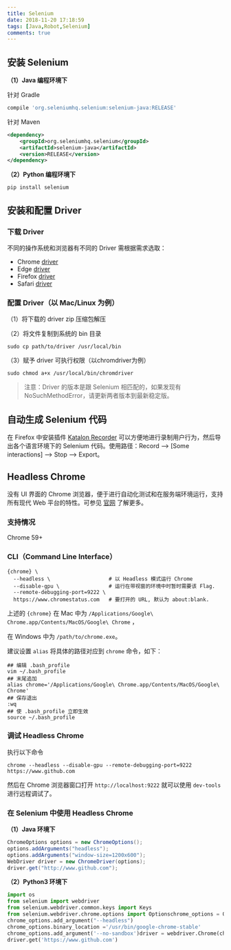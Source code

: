 ```yaml
---
title: Selenium
date: 2018-11-20 17:18:59
tags: [Java,Robot,Selenium]
comments: true
---
```


## 安装 Selenium

**（1）Java 编程环境下**

针对 Gradle

```groovy
compile 'org.seleniumhq.selenium:selenium-java:RELEASE'
```

 针对 Maven

```xml
<dependency>
    <groupId>org.seleniumhq.selenium</groupId>
    <artifactId>selenium-java</artifactId>
    <version>RELEASE</version>
</dependency>
```

**（2）Python 编程环境下**

```shell
pip install selenium
```

## 安装和配置 Driver

### 下载 Driver

不同的操作系统和浏览器有不同的 Driver 需根据需求选取：

- Chrome [driver](https://sites.google.com/a/chromium.org/chromedriver/downloads)
- Edge [driver](https://developer.microsoft.com/en-us/microsoft-edge/tools/webdriver/)
- Firefox [driver](https://github.com/mozilla/geckodriver/releases)
- Safari [driver](https://webkit.org/blog/6900/webdriver-support-in-safari-10/)

### 配置 Driver（以 Mac/Linux 为例）

（1）将下载的 driver zip 压缩包解压

（2）将文件复制到系统的 bin 目录

```shell
sudo cp path/to/driver /usr/local/bin
```

（3）赋予 driver 可执行权限（以chromdriver为例）

```shell
sudo chmod a+x /usr/local/bin/chromdriver
```

> 注意：Driver 的版本是跟 Selenium 相匹配的，如果发现有 NoSuchMethodError，请更新两者版本到最新稳定版。

## 自动生成 Selenium 代码

在 Firefox 中安装插件 [Katalon Recorder](https://addons.mozilla.org/en-US/firefox/addon/katalon-automation-record/) 可以方便地进行录制用户行为，然后导出各个语言环境下的 Selenium 代码。使用路径：Record --> [Some interactions] --> Stop --> Export。

## Headless Chrome

没有 UI 界面的 Chrome 浏览器，便于进行自动化测试和在服务端环境运行，支持所有现代 Web 平台的特性。可参见 [官网](https://developers.google.com/web/updates/2017/04/headless-chrome) 了解更多。

### 支持情况

Chrome 59+

### CLI（Command Line Interface）

```shell
{chrome} \
  --headless \                   # 以 Headless 模式运行 Chrome
  --disable-gpu \                # 运行在带视窗的环境中时暂时需要该 Flag.
  --remote-debugging-port=9222 \
  https://www.chromestatus.com   # 要打开的 URL, 默认为 about:blank.
```

上述的 `{chrome}` 在 Mac 中为 `/Applications/Google\ Chrome.app/Contents/MacOS/Google\ Chrome` ，

在 Windows 中为 `/path/to/chrome.exe`。

建议设置 `alias` 将具体的路径对应到 `chrome` 命令，如下：

```shell
## 编辑 .bash_profile
vim ~/.bash_profile
## 末尾追加
alias chrome='/Applications/Google\ Chrome.app/Contents/MacOS/Google\ Chrome'
## 保存退出
:wq
## 使 .bash_profile 立即生效
source ~/.bash_profile
```

### 调试 Headless Chrome

执行以下命令

```shell
chrome --headless --disable-gpu --remote-debugging-port=9222 https://www.github.com
```

然后在 Chrome 浏览器窗口打开 `http://localhost:9222`  就可以使用 `dev-tools` 进行远程调试了。

### 在 Selenium 中使用 Headless Chrome

**（1）Java 环境下**

```java
ChromeOptions options = new ChromeOptions();
options.addArguments("headless");
options.addArguments("window-size=1200x600");
WebDriver driver = new ChromeDriver(options);
driver.get("http://www.github.com");
```

**（2）Python3 环境下**

```python
import os  
from selenium import webdriver  
from selenium.webdriver.common.keys import Keys  
from selenium.webdriver.chrome.options import Optionschrome_options = Options()  
chrome_options.add_argument("--headless")
chrome_options.binary_location ='/usr/bin/google-chrome-stable'
chrome_options.add_argument('--no-sandbox')driver = webdriver.Chrome(chrome_options=chrome_options)
driver.get('https://www.github.com')
```

